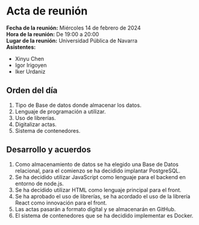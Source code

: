# Acta de reunión
**Fecha de la reunión:** Miércoles 14 de febrero de 2024  
**Hora de la reunión:** De 19:00 a 20:00  
**Lugar de la reunión:** Universidad Pública de Navarra  
**Asistentes:**
- Xinyu Chen
- Igor Irigoyen
- Iker Urdaniz
## Orden del día
1. Tipo de Base de datos donde almacenar los datos.
2. Lenguaje de programación a utilizar.
3. Uso de librerías.
4. Digitalizar actas.
5. Sistema de contenedores.


## Desarrollo y acuerdos
1. Como almacenamiento de datos se ha elegido una Base de Datos relacional, para el comienzo se ha decidido implantar PostgreSQL.  
2. Se ha decidido utilizar JavaScript como lenguaje para el backend en entorno de node.js.
3. Se ha decidido utilizar HTML como lenguaje principal para el front.
4. Se ha aprobado el uso de librerías, se ha acordado el uso de la librería React como innovación para el front.
5. Las actas pasarán a formato digital y se almacenarán en GitHub.
6. El sistema de contenedores que se ha decidido implementar es Docker.
